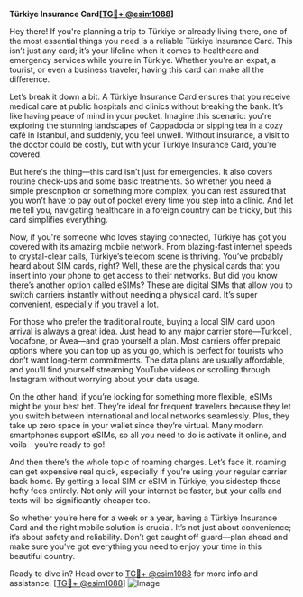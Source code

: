 **Türkiye Insurance Card[[TG💪+ @esim1088](https://t.me/s/esim1088)]**

Hey there! If you're planning a trip to Türkiye or already living there, one of the most essential things you need is a reliable Türkiye Insurance Card. This isn’t just any card; it’s your lifeline when it comes to healthcare and emergency services while you’re in Türkiye. Whether you're an expat, a tourist, or even a business traveler, having this card can make all the difference.

Let’s break it down a bit. A Türkiye Insurance Card ensures that you receive medical care at public hospitals and clinics without breaking the bank. It’s like having peace of mind in your pocket. Imagine this scenario: you're exploring the stunning landscapes of Cappadocia or sipping tea in a cozy café in Istanbul, and suddenly, you feel unwell. Without insurance, a visit to the doctor could be costly, but with your Türkiye Insurance Card, you’re covered.

But here's the thing—this card isn’t just for emergencies. It also covers routine check-ups and some basic treatments. So whether you need a simple prescription or something more complex, you can rest assured that you won’t have to pay out of pocket every time you step into a clinic. And let me tell you, navigating healthcare in a foreign country can be tricky, but this card simplifies everything.

Now, if you're someone who loves staying connected, Türkiye has got you covered with its amazing mobile network. From blazing-fast internet speeds to crystal-clear calls, Türkiye’s telecom scene is thriving. You’ve probably heard about SIM cards, right? Well, these are the physical cards that you insert into your phone to get access to their networks. But did you know there’s another option called eSIMs? These are digital SIMs that allow you to switch carriers instantly without needing a physical card. It’s super convenient, especially if you travel a lot.

For those who prefer the traditional route, buying a local SIM card upon arrival is always a great idea. Just head to any major carrier store—Turkcell, Vodafone, or Avea—and grab yourself a plan. Most carriers offer prepaid options where you can top up as you go, which is perfect for tourists who don’t want long-term commitments. The data plans are usually affordable, and you’ll find yourself streaming YouTube videos or scrolling through Instagram without worrying about your data usage.

On the other hand, if you’re looking for something more flexible, eSIMs might be your best bet. They’re ideal for frequent travelers because they let you switch between international and local networks seamlessly. Plus, they take up zero space in your wallet since they’re virtual. Many modern smartphones support eSIMs, so all you need to do is activate it online, and voila—you’re ready to go!

And then there’s the whole topic of roaming charges. Let’s face it, roaming can get expensive real quick, especially if you’re using your regular carrier back home. By getting a local SIM or eSIM in Türkiye, you sidestep those hefty fees entirely. Not only will your internet be faster, but your calls and texts will be significantly cheaper too.

So whether you’re here for a week or a year, having a Türkiye Insurance Card and the right mobile solution is crucial. It’s not just about convenience; it’s about safety and reliability. Don’t get caught off guard—plan ahead and make sure you’ve got everything you need to enjoy your time in this beautiful country.

Ready to dive in? Head over to [TG💪+ @esim1088](https://t.me/s/esim1088) for more info and assistance. [[TG💪+ @esim1088](https://t.me/s/esim1088)] ![Image](https://i.postimg.cc/Y0z9fWf4/image.png)